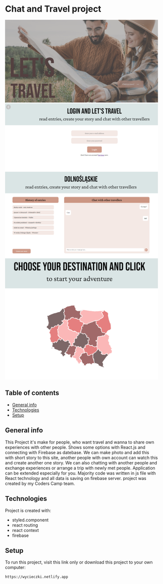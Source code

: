 # Chat and Travel project

![](demo1.PNG)
![](demo2.PNG)
![](demo3.PNG)
![](demo4.PNG)

## Table of contents

- [General info](#general-info)
- [Technologies](#technologies)
- [Setup](#setup)

## General info

This Project it's make for people, who want travel and wanna to share own experiences with other people. Shows some
options with React.js and connecting with Firebase as datebase. We can make photo and add this with short story to
this site, another people with own account can watch this and create another one story. We can also chatting with another
people and exchange experiences or arrange a trip with newly met people. Application can be extended especially for you.
Majority code was written in js file with React technology and all data is saving on firebase server. project was created
by my Coders Camp team.

## Technologies

Project is created with:

- styled.component
- react routing
- react context
- firebase

## Setup

To run this project, visit this link only or download this project to your own computer:

```
https://wycieczki.netlify.app
```
